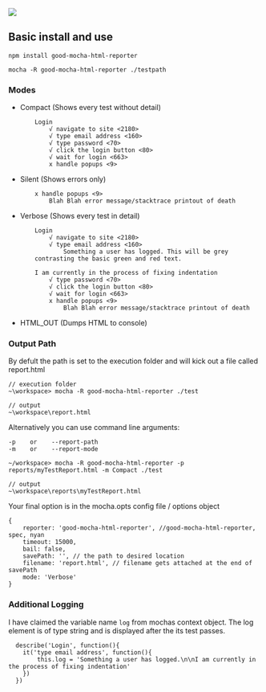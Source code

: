 ![](http://i1343.photobucket.com/albums/o790/Benjamin_Pratt/Untitled_zpsfd5ab49c.png)

## Basic install and use
```
npm install good-mocha-html-reporter

mocha -R good-mocha-html-reporter ./testpath
```

### Modes

* Compact (Shows every test without detail)

    ```
        Login
            √ navigate to site <2180>
            √ type email address <160>
            √ type password <70>
            √ click the login button <80>
            √ wait for login <663>
            x handle popups <9>
    ```

* Silent  (Shows errors only)

    ```
        x handle popups <9>
            Blah Blah error message/stacktrace printout of death
    ```

* Verbose (Shows every test in detail)

    ```
        Login
            √ navigate to site <2180>
            √ type email address <160>
                Something a user has logged. This will be grey
        contrasting the basic green and red text.

        I am currently in the process of fixing indentation 
            √ type password <70>
            √ click the login button <80>
            √ wait for login <663>
            x handle popups <9>
                Blah Blah error message/stacktrace printout of death
   ```

* HTML_OUT (Dumps HTML to console)

### Output Path

By defult the path is set to the execution folder and will kick out a file called report.html
```
// execution folder
~\workspace> mocha -R good-mocha-html-reporter ./test

// output
~\workspace\report.html
```

Alternatively you can use command line arguments:

```
-p    or    --report-path
-m    or    --report-mode

~/workspace> mocha -R good-mocha-html-reporter -p reports/myTestReport.html -m Compact ./test

// output
~\workspace\reports\myTestReport.html
```

Your final option is in the mocha.opts config file / options object
```
{
    reporter: 'good-mocha-html-reporter', //good-mocha-html-reporter, spec, nyan
    timeout: 15000,
    bail: false,
    savePath: '', // the path to desired location
    filename: 'report.html', // filename gets attached at the end of savePath
    mode: 'Verbose'
}
```

### Additional Logging

I have claimed the variable name `log` from mochas context object. The log element is of type string and
is displayed after the its test passes.

```
  describe('Login', function(){
    it('type email address', function(){
        this.log = 'Something a user has logged.\n\nI am currently in the process of fixing indentation'
    })
  })
```
